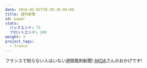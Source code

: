 ```yaml
---
date: 2016-02-02T20:39:16-04:00
title: 週刊新聞
id: paper
stats:
  バックエンド: 75
  フロントエンド: 100
weight: 3
project_tags:
  - france
---
```

フランスで知らない人はいない週間風刺新聞! 
[AKOA](https://www.akoa.fr/)さんのおかげです!

